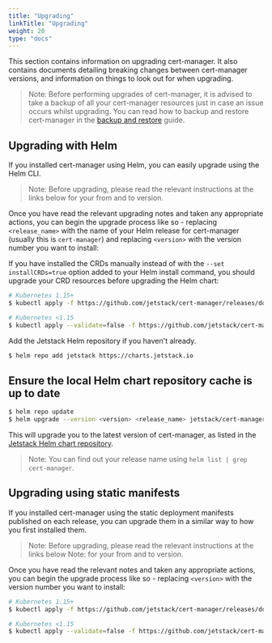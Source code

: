 ```yaml
---
title: "Upgrading"
linkTitle: "Upgrading"
weight: 20
type: "docs"
---
```


This section contains information on upgrading cert-manager.
It also contains documents detailing breaking changes between cert-manager
versions, and information on things to look out for when upgrading.

> Note: Before performing upgrades of cert-manager, it is advised to take a
> backup of all your cert-manager resources just in case an issue occurs whilst
> upgrading. You can read how to backup and restore cert-manager in the [backup
> and restore](../../tutorials/backup/) guide.

## Upgrading with Helm

If you installed cert-manager using Helm, you can easily upgrade using the Helm
CLI.

> Note: Before upgrading, please read the relevant instructions at the links
> below for your from and to version.

Once you have read the relevant upgrading notes and taken any appropriate
actions, you can begin the upgrade process like so - replacing `<release_name>`
with the name of your Helm release for cert-manager (usually this is
`cert-manager`) and replacing `<version>` with the version number you want to
install:

If you have installed the CRDs manually instead of with the `--set installCRDs=true`
option added to your Helm install command, you should upgrade your CRD resources
before upgrading the Helm chart:

```bash
# Kubernetes 1.15+
$ kubectl apply -f https://github.com/jetstack/cert-manager/releases/download/v1.1.0/cert-manager.crds.yaml

# Kubernetes <1.15
$ kubectl apply --validate=false -f https://github.com/jetstack/cert-manager/releases/download/v1.1.0/cert-manager-legacy.crds.yaml
```

Add the Jetstack Helm repository if you haven't already.

```bash
$ helm repo add jetstack https://charts.jetstack.io
```

## Ensure the local Helm chart repository cache is up to date

```bash
$ helm repo update
$ helm upgrade --version <version> <release_name> jetstack/cert-manager
```

This will upgrade you to the latest version of cert-manager, as listed in the
[Jetstack Helm chart repository](https://hub.helm.sh/charts/jetstack).

> Note: You can find out your release name using `helm list | grep
> cert-manager`.

## Upgrading using static manifests

If you installed cert-manager using the static deployment manifests published
on each release, you can upgrade them in a similar way to how you first
installed them.

> Note: Before upgrading, please read the relevant instructions at the links
> below Note: for your from and to version.

Once you have read the relevant notes and taken any appropriate actions, you can
begin the upgrade process like so - replacing `<version>` with the version
number you want to install:

```bash
# Kubernetes 1.15+
$ kubectl apply -f https://github.com/jetstack/cert-manager/releases/download/v1.1.0/cert-manager.yaml

# Kubernetes <1.15
$ kubectl apply --validate=false -f https://github.com/jetstack/cert-manager/releases/download/v1.1.0/cert-manager-legacy.yaml
```
